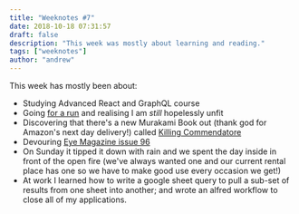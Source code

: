 ```yaml
---
title: "Weeknotes #7"
date: 2018-10-18 07:31:57
draft: false
description: "This week was mostly about learning and reading."
tags: ["weeknotes"]
author: "andrew"
---
```


This week has mostly been about:

- Studying Advanced React and GraphQL course
- Going [for a run](https://www.strava.com/activities/1906502974) and realising I am _still_ hopelessly unfit
- Discovering that there's a new Murakami Book out (thank god for Amazon's next day delivery!) called [Killing Commendatore](https://www.amazon.co.uk/Killing-Commendatore-Haruki-Murakami/dp/1787300196/ref=sr_1_1?ie=UTF8&qid=1539847367&sr=8-1&keywords=Killing+Commendatore)
- Devouring [Eye Magazine issue 96](http://www.eyemagazine.com/magazine/issue-96)
- On Sunday it tipped it down with rain and we spent the day inside in front of the open fire (we've always wanted one and our current rental place has one so we have to make good use every occasion we get!)
- At work I learned how to write a google sheet query to pull a sub-set of results from one sheet into another; and wrote an alfred workflow to close all of my applications.
